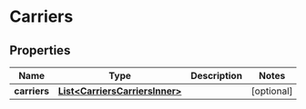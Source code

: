 

# Carriers


## Properties

| Name | Type | Description | Notes |
|------------ | ------------- | ------------- | -------------|
|**carriers** | [**List&lt;CarriersCarriersInner&gt;**](CarriersCarriersInner.md) |  |  [optional] |



